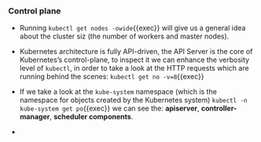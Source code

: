 
### Control plane

* Running `kubectl get nodes -owide`{{exec}} will give us a general idea about the cluster siz (the number of workers and master nodes).

* Kubernetes architecture is fully API-driven, the API Server is the core of Kubernetes’s control-plane, to inspect it we can enhance the verbosity level of `kubectl`, in order to take a look at the HTTP requests which are running behind the scenes:
`kubectl get no -v=8`{{exec}}

* If we take a look at the `kube-system` namespace (which is the namespace for objects created by the Kubernetes system) `kubectl -n kube-system get po`{{exec}} we can see the: **apiserver**, **controller-manager**, **scheduler components**.

* 



